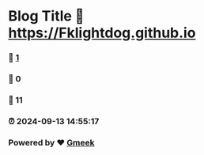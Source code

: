 # Blog Title :link: https://Fklightdog.github.io 
### :page_facing_up: [1](https://Fklightdog.github.io/tag.html) 
### :speech_balloon: 0 
### :hibiscus: 11 
### :alarm_clock: 2024-09-13 14:55:17 
### Powered by :heart: [Gmeek](https://github.com/Meekdai/Gmeek)

